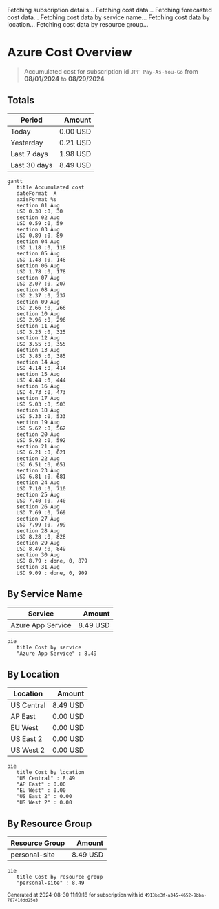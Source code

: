 Fetching subscription details...
Fetching cost data...
Fetching forecasted cost data...
Fetching cost data by service name...
Fetching cost data by location...
Fetching cost data by resource group...
# Azure Cost Overview

> Accumulated cost for subscription id `JPF Pay-As-You-Go` from **08/01/2024** to **08/29/2024**

## Totals

|Period|Amount|
|---|---:|
|Today|0.00 USD|
|Yesterday|0.21 USD|
|Last 7 days|1.98 USD|
|Last 30 days|8.49 USD|

```mermaid
gantt
   title Accumulated cost
   dateFormat  X
   axisFormat %s
   section 01 Aug
   USD 0.30 :0, 30
   section 02 Aug
   USD 0.59 :0, 59
   section 03 Aug
   USD 0.89 :0, 89
   section 04 Aug
   USD 1.18 :0, 118
   section 05 Aug
   USD 1.48 :0, 148
   section 06 Aug
   USD 1.78 :0, 178
   section 07 Aug
   USD 2.07 :0, 207
   section 08 Aug
   USD 2.37 :0, 237
   section 09 Aug
   USD 2.66 :0, 266
   section 10 Aug
   USD 2.96 :0, 296
   section 11 Aug
   USD 3.25 :0, 325
   section 12 Aug
   USD 3.55 :0, 355
   section 13 Aug
   USD 3.85 :0, 385
   section 14 Aug
   USD 4.14 :0, 414
   section 15 Aug
   USD 4.44 :0, 444
   section 16 Aug
   USD 4.73 :0, 473
   section 17 Aug
   USD 5.03 :0, 503
   section 18 Aug
   USD 5.33 :0, 533
   section 19 Aug
   USD 5.62 :0, 562
   section 20 Aug
   USD 5.92 :0, 592
   section 21 Aug
   USD 6.21 :0, 621
   section 22 Aug
   USD 6.51 :0, 651
   section 23 Aug
   USD 6.81 :0, 681
   section 24 Aug
   USD 7.10 :0, 710
   section 25 Aug
   USD 7.40 :0, 740
   section 26 Aug
   USD 7.69 :0, 769
   section 27 Aug
   USD 7.99 :0, 799
   section 28 Aug
   USD 8.28 :0, 828
   section 29 Aug
   USD 8.49 :0, 849
   section 30 Aug
   USD 8.79 : done, 0, 879
   section 31 Aug
   USD 9.09 : done, 0, 909
```

## By Service Name

|Service|Amount|
|---|---:|
|Azure App Service|8.49 USD|

```mermaid
pie
   title Cost by service
   "Azure App Service" : 8.49
```

## By Location

|Location|Amount|
|---|---:|
|US Central|8.49 USD|
|AP East|0.00 USD|
|EU West|0.00 USD|
|US East 2|0.00 USD|
|US West 2|0.00 USD|

```mermaid
pie
   title Cost by location
   "US Central" : 8.49
   "AP East" : 0.00
   "EU West" : 0.00
   "US East 2" : 0.00
   "US West 2" : 0.00
```

## By Resource Group

|Resource Group|Amount|
|---|---:|
|personal-site|8.49 USD|

```mermaid
pie
   title Cost by resource group
   "personal-site" : 8.49
```

<sup>Generated at 2024-08-30 11:19:18 for subscription with id `4913be3f-a345-4652-9bba-767418dd25e3`</sup>
